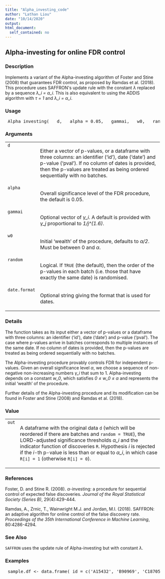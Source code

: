 ```yaml
---
title: "Alpha_investing_code"
author: "Lathan Liou"
date: "10/14/2020"
output: 
html_document:
  self_contained: no
---
```





 
<h2>Alpha-investing for online FDR control</h2>  <h3>Description</h3>  <p>Implements a variant of the Alpha-investing algorithm of Foster and Stine (2008) that guarantees FDR control, as proposed by Ramdas et al. (2018). This procedure uses SAFFRON's update rule with the constant <i>&lambda;</i> replaced by a sequence <i>&lambda;_i = &alpha;_i</i>. This is also equivalent to using the ADDIS algorithm with <i>&tau; = 1</i> and <i>&lambda;_i = &alpha;_i</i>. </p>   <h3>Usage</h3>  <pre> Alpha_investing(   d,   alpha = 0.05,   gammai,   w0,   random = TRUE,   date.format = "%Y-%m-%d" ) </pre>   <h3>Arguments</h3>  <table summary="R argblock"> <tr valign="top"><td><code>d</code></td> <td> <p>Either a vector of p-values, or a dataframe with three columns: an identifier (&lsquo;id&rsquo;), date (&lsquo;date&rsquo;) and p-value (&lsquo;pval&rsquo;). If no column of dates is provided, then the p-values are treated as being ordered sequentially with no batches.</p> </td></tr> <tr valign="top"><td><code>alpha</code></td> <td> <p>Overall significance level of the FDR procedure, the default is 0.05.</p> </td></tr> <tr valign="top"><td><code>gammai</code></td> <td> <p>Optional vector of <i>&gamma;_i</i>. A default is provided with <i>&gamma;_j</i> proportional to <i>1/j^(1.6)</i>.</p> </td></tr> <tr valign="top"><td><code>w0</code></td> <td> <p>Initial &lsquo;wealth&rsquo; of the procedure, defaults to <i>&alpha;/2</i>. Must be between 0 and <i>&alpha;</i>.</p> </td></tr> <tr valign="top"><td><code>random</code></td> <td> <p>Logical. If <code>TRUE</code> (the default), then the order of the p-values in each batch (i.e. those that have exactly the same date) is randomised.</p> </td></tr> <tr valign="top"><td><code>date.format</code></td> <td> <p>Optional string giving the format that is used for dates.</p> </td></tr> </table>   <h3>Details</h3>  <p>The function takes as its input either a vector of p-values or a dataframe with three columns: an identifier (&lsquo;id&rsquo;), date (&lsquo;date&rsquo;) and p-value (&lsquo;pval&rsquo;). The case where p-values arrive in batches corresponds to multiple instances of the same date. If no column of dates is provided, then the p-values are treated as being ordered sequentially with no batches. </p> <p>The Alpha-investing procedure provably controls FDR for independent p-values. Given an overall significance level <i>&alpha;</i>, we choose a sequence of non-negative non-increasing numbers <i>&gamma;_i</i> that sum to 1. Alpha-investing depends on a constant <i>w_0</i>, which satisfies <i>0 &le; w_0 &le; &alpha;</i> and represents the initial &lsquo;wealth&rsquo; of the procedure. </p> <p>Further details of the Alpha-investing procedure and its modification can be found in Foster and Stine (2008) and Ramdas et al. (2018). </p>   <h3>Value</h3>  <table summary="R valueblock"> <tr valign="top"><td><code>out</code></td> <td> <p> A dataframe with the original data <code>d</code> (which will be reordered if there are batches and <code>random = TRUE</code>), the LORD-adjusted significance thresholds <i>&alpha;_i</i> and the indicator function of discoveries <code>R</code>. Hypothesis <i>i</i> is rejected if the <i>i</i>-th p-value is less than or equal to <i>&alpha;_i</i>, in which case <code>R[i] = 1</code>  (otherwise <code>R[i] = 0</code>).</p> </td></tr> </table>   <h3>References</h3>  <p>Foster, D. and Stine R. (2008). <i>&alpha;</i>-investing: a procedure for sequential control of expected false discoveries. <em>Journal of the Royal Statistical Society (Series B)</em>, 29(4):429-444. </p> <p>Ramdas, A., Zrnic, T., Wainwright M.J. and Jordan, M.I. (2018). SAFFRON: an adaptive algorithm for online control of the false discovery rate. <em>Proceedings of the 35th International Conference in Machine Learning</em>, 80:4286-4294. </p>   <h3>See Also</h3>  <p><code>SAFFRON</code> uses the update rule of Alpha-investing but with constant <i>&lambda;</i>. </p>   <h3>Examples</h3>  <pre> sample.df &lt;- data.frame( id = c('A15432', 'B90969', 'C18705', 'B49731', 'E99902',     'C38292', 'A30619', 'D46627', 'E29198', 'A41418',     'D51456', 'C88669', 'E03673', 'A63155', 'B66033'), date = as.Date(c(rep('2014-12-01',3),                rep('2015-09-21',5),                 rep('2016-05-19',2),                 '2016-11-12',                rep('2017-03-27',4))), pval = c(2.90e-08, 0.06743, 0.01514, 0.08174, 0.00171,         3.60e-05, 0.79149, 0.27201, 0.28295, 7.59e-08,         0.69274, 0.30443, 0.00136, 0.72342, 0.54757))  Alpha_investing(sample.df, random=FALSE)  set.seed(1); Alpha_investing(sample.df)  set.seed(1); Alpha_investing(sample.df, alpha=0.1, w0=0.025)  </pre>   </body></html> 
